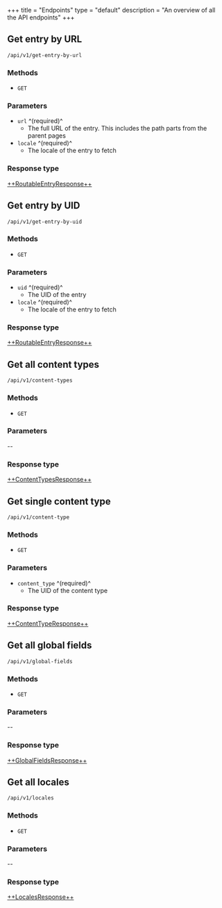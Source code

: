 +++
title = "Endpoints"
type = "default"
description = "An overview of all the API endpoints"
+++

## Get entry by URL

`/api/v1/get-entry-by-url`

### Methods

- `GET`

### Parameters

- `url` ^(required)^
  - The full URL of the entry. This includes the path parts from the parent pages
- `locale` ^(required)^
  - The locale of the entry to fetch

### Response type

[++RoutableEntryResponse++](response-types#routableentryresponse)

## Get entry by UID

`/api/v1/get-entry-by-uid`

### Methods

- `GET`

### Parameters

- `uid` ^(required)^
  - The UID of the entry
- `locale` ^(required)^
  - The locale of the entry to fetch

### Response type

[++RoutableEntryResponse++](response-types#routableentryresponse)

## Get all content types

`/api/v1/content-types`

### Methods

- `GET`

### Parameters

--

### Response type

[++ContentTypesResponse++](response-types#contenttypesresponse)

## Get single content type

`/api/v1/content-type`

### Methods

- `GET`

### Parameters

- `content_type` ^(required)^
  - The UID of the content type

### Response type

[++ContentTypeResponse++](response-types#contenttyperesponse)

## Get all global fields

`/api/v1/global-fields`

### Methods

- `GET`

### Parameters

--

### Response type

[++GlobalFieldsResponse++](response-types#globalfieldsresponse)

## Get all locales

`/api/v1/locales`

### Methods

- `GET`

### Parameters

--

### Response type

[++LocalesResponse++](response-types#localesresponse)
